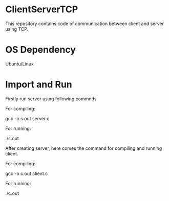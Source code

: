 # ClientServerTCP
This repository contains code of communication between client and server using TCP. 

# OS Dependency
Ubuntu/Linux

# Import and Run
Firstly run server using following commnds.

For compiling:
  
  gcc -o s.out server.c

For running:

  ./s.out
  
After creating server, here comes the command for compiling and running client.

For compiling:  
  
  gcc -o c.out client.c

For running:
  
  ./c.out
